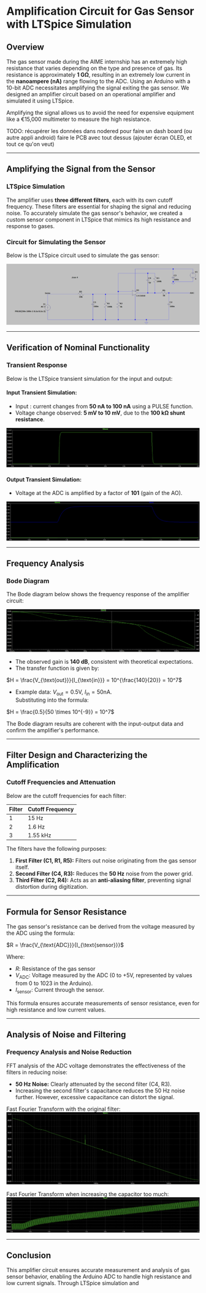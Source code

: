 # Amplification Circuit for Gas Sensor with LTSpice Simulation

## Overview

The gas sensor made during the AIME internship has an extremely high resistance that varies depending on the type and presence of gas. Its resistance is approximately **1 GΩ**, resulting in an extremely low current in the **nanoampere (nA)** range flowing to the ADC. Using an Arduino with a 10-bit ADC necessitates amplifying the signal exiting the gas sensor. We designed an amplifier circuit based on an operational amplifier and simulated it using LTSpice.

Amplifying the signal allows us to avoid the need for expensive equipment like a €15,000 multimeter to measure the high resistance.

TODO:
récupérer les données dans nodered pour faire un dash board (ou autre appli android) 
faire le PCB avec tout dessus (ajouter écran OLED, et tout ce qu'on veut)

---

## Amplifying the Signal from the Sensor

### LTSpice Simulation

The amplifier uses **three different filters**, each with its own cutoff frequency. These filters are essential for shaping the signal and reducing noise. To accurately simulate the gas sensor's behavior, we created a custom sensor component in LTSpice that mimics its high resistance and response to gases.

### Circuit for Simulating the Sensor

Below is the LTSpice circuit used to simulate the gas sensor:

![Sensor Simulation Circuit](Images/CircuitSPICE.png "Sensor Simulation Circuit")

---

## Verification of Nominal Functionality

### Transient Response

Below is the LTSpice transient simulation for the input and output:

#### Input Transient Simulation:
- Input : current changes from **50 nA to 100 nA** using a PULSE function.
- Voltage change observed: **5 mV to 10 mV**, due to the **100 kΩ shunt resistance**.

![Transient Input](Images/tranENTREE.png "Transient Input")

#### Output Transient Simulation:
- Voltage at the ADC is amplified by a factor of **101** (gain of the AO).

![Transient Output](Images/tranSORTIE.png "Transient Output")

---

## Frequency Analysis

### Bode Diagram

The Bode diagram below shows the frequency response of the amplifier circuit:

![Bode Diagram](Images/bode.png "Bode Diagram of Amplifier Circuit")

- The observed gain is **140 dB**, consistent with theoretical expectations.
- The transfer function is given by:

$H = \frac{V_{\text{out}}}{I_{\text{in}}} = 10^{\frac{140}{20}} = 10^7$


- Example data: $V_{\text{out}} = 0.5 \text{V}$, $I_{\text{in}} = 50 \text{nA}$.  
  Substituting into the formula:

$H = \frac{0.5}{50 \times 10^{-9}} = 10^7$

The Bode diagram results are coherent with the input-output data and confirm the amplifier's performance.

---

## Filter Design and Characterizing the Amplification

### Cutoff Frequencies and Attenuation

Below are the cutoff frequencies for each filter:

| Filter | Cutoff Frequency |
|--------|-------------------|
| 1      | 15 Hz            |
| 2      | 1.6 Hz           |
| 3      | 1.55 kHz         |

The filters have the following purposes:
1. **First Filter (C1, R1, R5):** Filters out noise originating from the gas sensor itself.
2. **Second Filter (C4, R3):** Reduces the **50 Hz** noise from the power grid.
3. **Third Filter (C2, R4):** Acts as an **anti-aliasing filter**, preventing signal distortion during digitization.

---

## Formula for Sensor Resistance

The gas sensor's resistance can be derived from the voltage measured by the ADC using the formula:

$R = \frac{V_{\text{ADC}}}{I_{\text{sensor}}}$

Where:  
- $R$: Resistance of the gas sensor  
- $V_{\text{ADC}}$: Voltage measured by the ADC (0 to +5V, represented by values from 0 to 1023 in the Arduino).  
- $I_{\text{sensor}}$: Current through the sensor.

This formula ensures accurate measurements of sensor resistance, even for high resistance and low current values.

---

## Analysis of Noise and Filtering

### Frequency Analysis and Noise Reduction

FFT analysis of the ADC voltage demonstrates the effectiveness of the filters in reducing noise:
- **50 Hz Noise:** Clearly attenuated by the second filter (C4, R3).
- Increasing the second filter's capacitance reduces the 50 Hz noise further. However, excessive capacitance can distort the signal.

Fast Fourier Transform with the original filter:
![FFT ](Images/FFTbase.png "Bode Diagram of Amplifier Circuit")

Fast Fourier Transform when increasing the capacitor too much:
![Bode Diagram](Images/FFTNUL.png "Bode Diagram of Amplifier Circuit")


---

## Conclusion

This amplifier circuit ensures accurate measurement and analysis of gas sensor behavior, enabling the Arduino ADC to handle high resistance and low current signals. Through LTSpice simulation and
